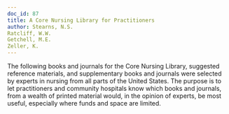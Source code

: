 ```yaml
---
doc_id: 87
title: A Core Nursing Library for Practitioners
author: Stearns, N.S.
Ratcliff, W.W.
Getchell, M.E.
Zeller, K.
---
```


The following books and journals
for the Core Nursing Library,
suggested reference materials,
and supplementary books and journals
were selected by experts in nursing
from all parts of the United States.
The purpose is to let practitioners
and community hospitals
know which books and journals,
from a wealth of printed material
would, in the opinion of experts, be
most useful, especially where funds
and space are limited.